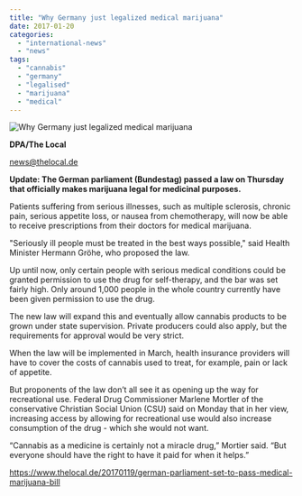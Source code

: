```yaml
---
title: "Why Germany just legalized medical marijuana"
date: 2017-01-20
categories: 
  - "international-news"
  - "news"
tags: 
  - "cannabis"
  - "germany"
  - "legalised"
  - "marijuana"
  - "medical"
---
```


![Why Germany just legalized medical marijuana](https://mcanz.org.nz/wp-content/uploads/2017/01/Why-Germany-just-legalized-medical-marijuana.webp)

**DPA/The Local**

[news@thelocal.de](mailto:news@thelocal.de)

**Update: The German parliament (Bundestag) passed a law on Thursday that officially makes marijuana legal for medicinal purposes.**

Patients suffering from serious illnesses, such as multiple sclerosis, chronic pain, serious appetite loss, or nausea from chemotherapy, will now be able to receive prescriptions from their doctors for medical marijuana.

"Seriously ill people must be treated in the best ways possible," said Health Minister Hermann Gröhe, who proposed the law.

Up until now, only certain people with serious medical conditions could be granted permission to use the drug for self-therapy, and the bar was set fairly high. Only around 1,000 people in the whole country currently have been given permission to use the drug.

The new law will expand this and eventually allow cannabis products to be grown under state supervision. Private producers could also apply, but the requirements for approval would be very strict.

When the law will be implemented in March, health insurance providers will have to cover the costs of cannabis used to treat, for example, pain or lack of appetite.

But proponents of the law don’t all see it as opening up the way for recreational use. Federal Drug Commissioner Marlene Mortler of the conservative Christian Social Union (CSU) said on Monday that in her view, increasing access by allowing for recreational use would also increase consumption of the drug - which she would not want.

“Cannabis as a medicine is certainly not a miracle drug,” Mortier said. “But everyone should have the right to have it paid for when it helps.”

https://www.thelocal.de/20170119/german-parliament-set-to-pass-medical-marijuana-bill
